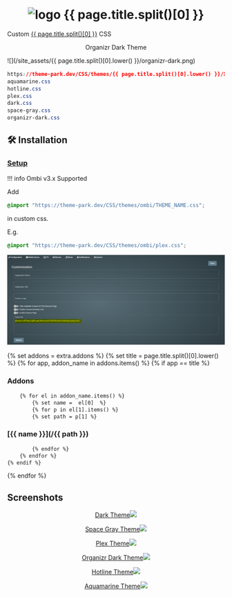 <h1 align="center"> <img src="/site_assets/{{ page.title.split()[0].lower() }}/logo.png" alt="logo" width="30" height="30"> {{ page.title.split()[0] }}</h1>

Custom [{{ page.title.split()[0] }}](https://github.com/Ombi-app/Ombi) CSS

<p align="center"> Organizr Dark Theme </p>

![](/site_assets/{{ page.title.split()[0].lower() }}/organizr-dark.png)

```css
https://theme-park.dev/CSS/themes/{{ page.title.split()[0].lower() }}/XXX.css
aquamarine.css
hotline.css
plex.css
dark.css
space-gray.css
organizr-dark.css
```

## 🛠️ Installation

### [Setup](/setup)

!!! info
    Ombi v3.x Supported

Add

```css
@import "https://theme-park.dev/CSS/themes/ombi/THEME_NAME.css";
```

in custom css.

E.g.

```css
@import "https://theme-park.dev/CSS/themes/ombi/plex.css";

```

![custom css](/site_assets/ombi/custom_css.png)

{% set addons = extra.addons %}
{% set title = page.title.split()[0].lower() %}
{% for app, addon_name in addons.items() %}
    {% if app  ==  title %}

### Addons

        {% for el in addon_name.items() %}
            {% set name =  el[0]  %}
            {% for p in el[1].items() %}
            {% set path = p[1] %}

### [{{ name }}](/{{ path }})

            {% endfor %}
        {% endfor %}
    {% endif %}
{% endfor %}

## Screenshots

<p align="center">  
<a href="/site_assets/{{ page.title.split()[0].lower() }}/dark.png">Dark Theme<img src="/site_assets/{{ page.title.split()[0].lower() }}/dark.png"></img>
</p>

<p align="center">  
<a href="/site_assets/{{ page.title.split()[0].lower() }}/space-gray.png">Space Gray Theme<img src="/site_assets/{{ page.title.split()[0].lower() }}/space-gray.png"></img>
</p>

<p align="center">  
<a href="/site_assets/{{ page.title.split()[0].lower() }}/plex.png">Plex Theme<img src="/site_assets/{{ page.title.split()[0].lower() }}/plex.png"></img>
</p>

<p align="center">
<a href="/site_assets/{{ page.title.split()[0].lower() }}/organizr-dark.png">Organizr Dark Theme<img src="/site_assets/{{ page.title.split()[0].lower() }}/organizr-dark.png"></img>
</p>

<p align="center">
<a href="/site_assets/{{ page.title.split()[0].lower() }}/hotline.png">Hotline Theme<img src="/site_assets/{{ page.title.split()[0].lower() }}/hotline.png"></img>
</p>

<p align="center">
<a href="/site_assets/{{ page.title.split()[0].lower() }}/aquamarine.png">Aquamarine Theme<img src="/site_assets/{{ page.title.split()[0].lower() }}/aquamarine.png"></img>
</p>
